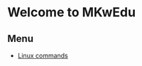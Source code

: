 <div id="google_translate_element"></div>

# Welcome to MKwEdu

## Menu

- [Linux commands](/linux)

